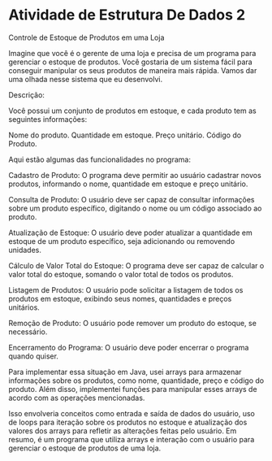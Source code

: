 # Atividade de Estrutura De Dados 2

Controle de Estoque de Produtos em uma Loja

Imagine que você é o gerente de uma loja e precisa de um programa para gerenciar o estoque de produtos.
Você gostaria de um sistema fácil para conseguir manipular os seus produtos de maneira mais rápida. 
Vamos dar uma olhada nesse sistema que eu desenvolvi.

Descrição:

Você possui um conjunto de produtos em estoque, e cada produto tem as seguintes informações:

Nome do produto.
Quantidade em estoque.
Preço unitário.
Código do Produto.

Aqui estão algumas das funcionalidades no programa:

Cadastro de Produto: O programa deve permitir ao usuário cadastrar novos produtos, informando o nome,
quantidade em estoque e preço unitário.

Consulta de Produto: O usuário deve ser capaz de consultar informações sobre um produto 
específico, digitando o nome ou um código associado ao produto.

Atualização de Estoque: O usuário deve poder atualizar a quantidade em estoque de um produto específico, 
seja adicionando ou removendo unidades.

Cálculo de Valor Total do Estoque: O programa deve ser capaz de calcular o valor
total do estoque, somando o valor total de todos os produtos.

Listagem de Produtos: O usuário pode solicitar a listagem de todos os produtos em
estoque, exibindo seus nomes, quantidades e preços unitários.

Remoção de Produto: O usuário pode remover um produto do estoque, se necessário.

Encerramento do Programa: O usuário deve poder encerrar o programa quando quiser.

Para implementar essa situação em Java, usei arrays para armazenar informações sobre os produtos,
como nome, quantidade, preço e código do produto. Além disso, implementei funções para manipular 
esses arrays de acordo com as operações mencionadas.

Isso envolveria conceitos como entrada e saída de dados do usuário, uso de loops para iteração 
sobre os produtos no estoque e atualização dos valores dos arrays para refletir as alterações 
feitas pelo usuário. Em resumo, é um programa que utiliza arrays e interação com o usuário para 
gerenciar o estoque de produtos de uma loja.
